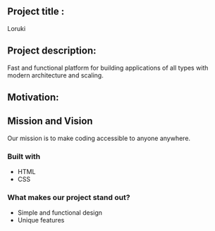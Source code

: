 
## Project title :

Loruki

## Project description:

Fast and functional platform for building applications of all types with modern architecture and scaling.

## Motivation:

## Mission and Vision

Our mission is to make coding accessible to anyone anywhere.

### Built with

- HTML
- CSS

### What makes our project stand out?

- Simple and functional design
- Unique features
